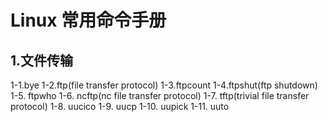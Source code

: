 # Linux 常用命令手册
## 1.文件传输
  1-1.bye
  1-2.ftp(file transfer protocol) 
  1-3.ftpcount
  1-4.ftpshut(ftp shutdown)
  1-5. ftpwho
  1-6. ncftp(nc file transfer protocol)
  1-7. tftp(trivial file transfer protocol)
  1-8. uucico
  1-9. uucp
  1-10. uupick
  1-11. uuto

